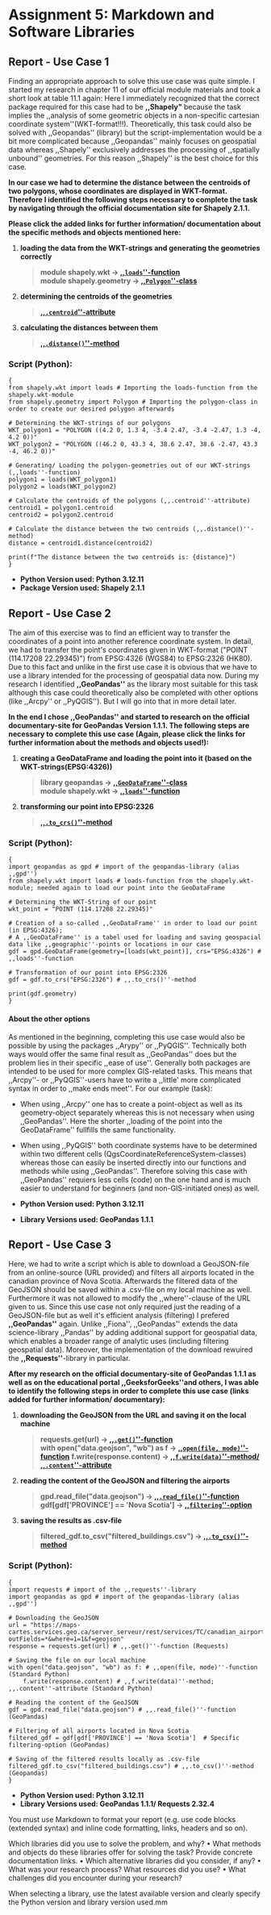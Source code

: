 # Assignment 5: Markdown and Software Libraries

## Report - Use Case 1
Finding an appropriate approach to solve this use case was quite simple. I started my research in chapter 11 of our official module materials and took a short look at table 11.1 again:
Here I immediately recognized that the correct package required for this case had to be **,,Shapely"** because the task implies the ,,analysis of some geometric objects in a non-specific cartesian coordinate system''(WKT-format!!!). Theoretically, this task could also be solved with ,,Geopandas'' (library) but the script-implementation would be a bit more complicated because ,,Geopandas'' mainly focuses on geospatial data whereas ,,Shapely'' exclusively addresses the processing of ,,spatially unbound'' geometries. For this reason ,,Shapely'' is the best choice for this case.

**In our case we had to determine the distance between the centroids of two polygons, whose coordinates are displayed in WKT-format. Therefore I identified the following steps necessary to complete the task by navigating through the official documentation site for Shapely 2.1.1.** 

**Please click the added links for further information/ documentation about the specific methods and objects mentioned here:**

1. <strong>loading the data from the WKT-strings and generating the geometries correctly</strong> 

   > **module shapely.wkt -> [,,`loads`''-function](https://shapely.readthedocs.io/en/latest/manual.html#shapely.wkt.loads)**   
   > **module shapely.geometry -> [,,`Polygon`''-class](https://shapely.readthedocs.io/en/stable/reference/shapely.Polygon.html#shapely.Polygon)**

2. <strong>determining the centroids of the geometries</strong>
   > **[,,`.centroid`''-attribute](https://shapely.readthedocs.io/en/latest/manual.html#object.centroid)**

3. <strong>calculating the distances between them</strong>
   > **[,,`.distance()`''-method](https://shapely.readthedocs.io/en/latest/manual.html#object.distance)**

### Script (Python):

```
{
from shapely.wkt import loads # Importing the loads-function from the shapely.wkt-module
from shapely.geometry import Polygon # Importing the polygon-class in order to create our desired polygon afterwards

# Determining the WKT-strings of our polygons
WKT_polygon1 = "POLYGON ((4.2 0, 1.3 4, -3.4 2.47, -3.4 -2.47, 1.3 -4, 4.2 0))"
WKT_polygon2 = "POLYGON ((46.2 0, 43.3 4, 38.6 2.47, 38.6 -2.47, 43.3 -4, 46.2 0))"

# Generating/ Loading the polygon-geometries out of our WKT-strings (,,loads''-function)
polygon1 = loads(WKT_polygon1)
polygon2 = loads(WKT_polygon2)

# Calculate the centroids of the polygons (,,.centroid''-attribute)
centroid1 = polygon1.centroid
centroid2 = polygon2.centroid

# Calculate the distance between the two centroids (,,.distance()''-method)
distance = centroid1.distance(centroid2)

print(f"The distance between the two centroids is: {distance}")
}
```

- **Python Version used: Python 3.12.11**
- **Package Version used: Shapely 2.1.1**


## Report - Use Case 2
The aim of this exercise was to find an efficient way to transfer the coordinates of a point into another reference coordinate system. In detail, we had to transfer the point's coordinates given in WKT-format ("POINT (114.17208 22.29345)") from EPSG:4326 (WGS84) to EPSG:2326 (HK80). Due to this fact and unlike in the first use case it is obvious that we have to use a library intended for the processing of geospatial data now. During my research I identified **,,GeoPandas''** as the library most suitable for this task although this case could theoretically also be completed with other options (like ,,Arcpy'' or ,,PyQGIS''). But I will go into that in more detail later.

**In the end I chose ,,GeoPandas'' and started to research on the official documentary-site for GeoPandas Version 1.1.1. The following steps are necessary to complete this use case (Again, please click the links for further information about the methods and objects used!):**

1. <strong>creating a GeoDataFrame and loading the point into it (based on the WKT-strings(EPSG:4326))</strong> 

   > **library geopandas -> [,,`GeoDataFrame`''-class](https://geopandas.org/en/stable/docs/reference/api/geopandas.GeoDataFrame.html#geopandas.GeoDataFrame)**  
   > **module shapely.wkt -> [,,`loads`''-function](https://shapely.readthedocs.io/en/latest/#)**

2. <strong>transforming our point into EPSG:2326</strong>
   > **[,,`.to_crs()`''-method](https://geopandas.org/en/stable/docs/reference/api/geopandas.GeoDataFrame.to_crs.html#geopandas.GeoDataFrame.to_crs)**

### Script (Python):

```
{
import geopandas as gpd # import of the geopandas-library (alias ,,gpd'')
from shapely.wkt import loads # loads-function from the shapely.wkt-module; needed again to load our point into the GeoDataFrame

# Determining the WKT-String of our point
wkt_point = "POINT (114.17208 22.29345)"

# Creation of a so-called ,,GeoDataFrame'' in order to load our point (in EPSG:4326);
# A ,,GeoDataFrame'' is a tabel used for loading and saving geospacial data like ,,geographic''-points or locations in our case
gdf = gpd.GeoDataFrame(geometry=[loads(wkt_point)], crs="EPSG:4326") # ,,loads''-function

# Transformation of our point into EPSG:2326
gdf = gdf.to_crs("EPSG:2326") # ,,.to_crs()''-method

print(gdf.geometry)
}
```

#### About the other options
As mentioned in the beginning, completing this use case would also be possible by using the packages ,,Arypy'' or ,,PyQGIS''. Technically both ways would offer the same final result as ,,GeoPandas'' does but the problem lies in their specific ,,ease of use''. Generally both packages are intended to be used for more complex GIS-related tasks. This means that ,,Arcpy''- or ,,PyQGIS''-users have to write a ,,little' more complicated syntax in order to ,,make ends meet''. For our example (task):

- When using ,,Arcpy'' one has to create a point-object as well as its geometry-object separately whereas this is not necessary when using ,,GeoPandas''. Here the shorter ,,loading of the point into the GeoDataFrame'' fullfills the same functionality.

- When using ,,PyQGIS'' both coordinate systems have to be determined within two different cells (QgsCoordinateReferenceSystem-classes) whereas those can easily be inserted directly into our functions and methods while using ,,GeoPandas''. Therefore solving this case with ,,GeoPandas'' requiers less cells (code) on the one hand and is much easier to understand for beginners (and non-GIS-initiated ones) as well.




- **Python Version used: Python 3.12.11** 
- **Library Versions used: GeoPandas 1.1.1**



## Report - Use Case 3
Here, we had to write a script which is able to download a GeoJSON-file from an online-source (URL provided) and filters all airports located in the canadian province of Nova Scotia. Afterwards the filtered data of the GeoJSON should be saved within a .csv-file on my local machine as well. Furthermore it was not allowed to modify the ,,where''-clause of the URL given to us. Since this use case not only required just the reading of a GeoJSON-file but as well it's efficient analysis (filtering) I prefered **,,GeoPandas''** again. Unlike ,,Fiona'', ,,GeoPandas'' extends the data science-library ,,Pandas'' by adding additional support for geospatial data, which enables a broader range of analytic uses (including filtering geospatial data). Moreover, the implementation of the download rewuired the **,,Requests''**-library in particular.

**After my research on the official documentary-site of GeoPandas 1.1.1 as well as on the educational portal ,,GeeksforGeeks''and others, I was able to identify the following steps in order to complete this use case (links added for further information/ documentary):**

1. <strong>downloading the GeoJSON from the URL and saving it on the local machine</strong> 

   > **requests.get(url) -> [,,`.get()`''-function](https://requests.readthedocs.io/en/latest/user/quickstart/)**   
   > **with open("data.geojson", "wb") as f -> [,,`open(file, mode)`''-function](https://www.geeksforgeeks.org/python/file-mode-in-python/)**
   > **f.write(response.content) -> [,,`f.write(data)`''-method/ ,,`.content`''-attribute](https://www.geeksforgeeks.org/python/response-content-python-requests/)**   

2. <strong>reading the content of the GeoJSON and filtering the airports</strong>
   > **gpd.read_file("data.geojson") -> [,,`.read_file()`''-function](https://geopandas.org/en/stable/docs/reference/api/geopandas.read_file.html#geopandas.read_file)**   
   > **gdf[gdf['PROVINCE'] == 'Nova Scotia'] -> [,,`filtering`''-option](https://www.geeksforgeeks.org/pandas/ways-to-filter-pandas-dataframe-by-column-values/)**

3. <strong>saving the results as .csv-file</strong>
   > **filtered_gdf.to_csv("filtered_buildings.csv") -> [,,`.to_csv()`''-method](https://geopandas.org/en/stable/docs/reference/api/geopandas.GeoDataFrame.html)**

### Script (Python):

```
{
import requests # import of the ,,requests''-library
import geopandas as gpd # import of the geopandas-library (alias ,,gpd'')

# Downloading the GeoJSON
url = "https://maps-cartes.services.geo.ca/server_serveur/rest/services/TC/canadian_airports_w_air_navigation_services_en/MapServer/0/query?outFields=*&where=1=1&f=geojson"
response = requests.get(url) # ,,.get()''-function (Requests)

# Saving the file on our local machine 
with open("data.geojson", "wb") as f: # ,,open(file, mode)''-function (Standard Python)
    f.write(response.content) # ,,f.write(data)''-method; ,,.content''-attribute (Standard Python)

# Reading the content of the GeoJSON
gdf = gpd.read_file("data.geojson") # ,,.read_file()''-function (GeoPandas)

# Filtering of all airports located in Nova Scotia
filtered_gdf = gdf[gdf['PROVINCE'] == 'Nova Scotia']  # Specific filtering-option (GeoPandas)

# Saving of the filtered results locally as .csv-file
filtered_gdf.to_csv("filtered_buildings.csv") # ,,.to_csv()''-method (Geopandas)
}
```

- **Python Version used: Python 3.12.11** 
- **Library Versions used: GeoPandas 1.1.1/ Requests 2.32.4**



You must use Markdown to format your report (e.g. use code blocks (extended
syntax) and inline code formatting, links, headers and so on).

Which libraries did you use to solve the problem, and why?
• What methods and objects do these libraries offer for solving the task? Provide
concrete documentation links.
• Which alternative libraries did you consider, if any?
• What was your research process? What resources did you use?
• What challenges did you encounter during your research?

 When selecting a library, use the latest available version and clearly specify the
Python version and library version used.mm